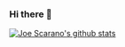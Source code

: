 ### Hi there 👋

<!--
**jscarano/jscarano** is a ✨ _special_ ✨ repository because its `README.md` (this file) appears on your GitHub profile.

Here are some ideas to get you started:

- 🔭 I’m currently working on ...
- 🌱 I’m currently learning ...
- 👯 I’m looking to collaborate on ...
- 🤔 I’m looking for help with ...
- 💬 Ask me about ...
- 📫 How to reach me: ...
- 😄 Pronouns: ...
- ⚡ Fun fact: ...
-->


[![Joe Scarano's github stats](https://github-readme-stats.vercel.app/api?username=jscarano)](https://github.com/anuraghazra/github-readme-stats&count_private=true&show_icons=true)